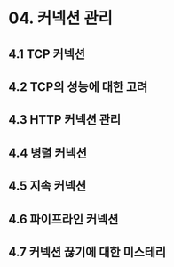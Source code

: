 # 04. 커넥션 관리

## 4.1 TCP 커넥션

## 4.2 TCP의 성능에 대한 고려

## 4.3 HTTP 커넥션 관리

## 4.4 병렬 커넥션

## 4.5 지속 커넥션

## 4.6 파이프라인 커넥션

## 4.7 커넥션 끊기에 대한 미스테리

